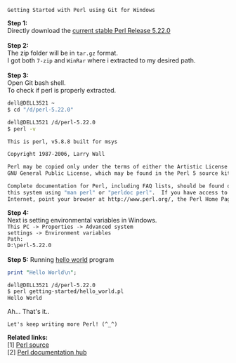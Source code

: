 ```
Getting Started with Perl using Git for Windows
```
<b>Step 1:</b><br>
Directly download the <a href="http://www.cpan.org/src/5.0/perl-5.22.0.tar.gz">current stable Perl Release 5.22.0</a><br>
<br>
<b>Step 2:</b><br>
The zip folder will be in <code>tar.gz</code> format. <br>
I got both <code>7-zip</code> and <code>WinRar</code> where i extracted to my desired path.<br>
<br>
<b>Step 3:</b><br>
Open Git bash shell. <br>
To check if perl is properly extracted. <br>
```sh
dell@DELL3521 ~
$ cd "/d/perl-5.22.0"

dell@DELL3521 /d/perl-5.22.0
$ perl -v

This is perl, v5.8.8 built for msys

Copyright 1987-2006, Larry Wall

Perl may be copied only under the terms of either the Artistic License or the
GNU General Public License, which may be found in the Perl 5 source kit.

Complete documentation for Perl, including FAQ lists, should be found on
this system using "man perl" or "perldoc perl".  If you have access to the
Internet, point your browser at http://www.perl.org/, the Perl Home Page.
```
<b>Step 4:</b><br>
Next is setting environmental variables in Windows. <br>
<code>This PC -> Properties -> Advanced system settings -> Environment variables</code><br>
<code>Path: D:\perl-5.22.0</code><br>
<br>
<b>Step 5:</b>
Running <a href="https://github.com/dragonwolverines/Getting-Started-Perl-Git/blob/master/getting-started/hello_world.pl">hello world</a> program
```pl
print "Hello World\n";
```
```sh
dell@DELL3521 /d/perl-5.22.0
$ perl getting-started/hello_world.pl
Hello World
```
Ah... That's it.. <br>
```
Let's keep writing more Perl! (^_^)
```
<b>Related links:</b>
<br>
[1] <a href="http://www.cpan.org/src/README.html">Perl source</a><br>
[2] <a href="http://perldoc.perl.org/">Perl documentation hub</a>
